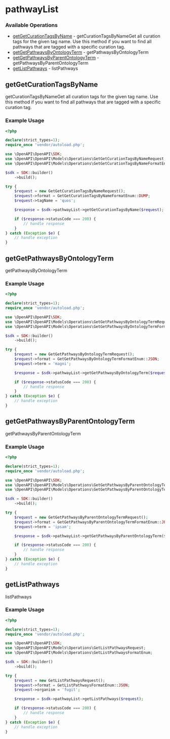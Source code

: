 # pathwayList

### Available Operations

* [getGetCurationTagsByName](#getgetcurationtagsbyname) - getCurationTagsByNameGet all curation tags for the given tag name. Use this method if you want to find all pathways that are tagged with a specific curation tag.
* [getGetPathwaysByOntologyTerm](#getgetpathwaysbyontologyterm) - getPathwaysByOntologyTerm
* [getGetPathwaysByParentOntologyTerm](#getgetpathwaysbyparentontologyterm) - getPathwaysByParentOntologyTerm
* [getListPathways](#getlistpathways) - listPathways

## getGetCurationTagsByName

getCurationTagsByNameGet all curation tags for the given tag name. Use this method if you want to find all pathways that are tagged with a specific curation tag.

### Example Usage

```php
<?php

declare(strict_types=1);
require_once 'vendor/autoload.php';

use \OpenAPI\OpenAPI\SDK;
use \OpenAPI\OpenAPI\Models\Operations\GetGetCurationTagsByNameRequest;
use \OpenAPI\OpenAPI\Models\Operations\GetGetCurationTagsByNameFormatEnum;

$sdk = SDK::builder()
    ->build();

try {
    $request = new GetGetCurationTagsByNameRequest();
    $request->format = GetGetCurationTagsByNameFormatEnum::DUMP;
    $request->tagName = 'quos';

    $response = $sdk->pathwayList->getGetCurationTagsByName($request);

    if ($response->statusCode === 200) {
        // handle response
    }
} catch (Exception $e) {
    // handle exception
}
```

## getGetPathwaysByOntologyTerm

getPathwaysByOntologyTerm

### Example Usage

```php
<?php

declare(strict_types=1);
require_once 'vendor/autoload.php';

use \OpenAPI\OpenAPI\SDK;
use \OpenAPI\OpenAPI\Models\Operations\GetGetPathwaysByOntologyTermRequest;
use \OpenAPI\OpenAPI\Models\Operations\GetGetPathwaysByOntologyTermFormatEnum;

$sdk = SDK::builder()
    ->build();

try {
    $request = new GetGetPathwaysByOntologyTermRequest();
    $request->format = GetGetPathwaysByOntologyTermFormatEnum::JSON;
    $request->term = 'magni';

    $response = $sdk->pathwayList->getGetPathwaysByOntologyTerm($request);

    if ($response->statusCode === 200) {
        // handle response
    }
} catch (Exception $e) {
    // handle exception
}
```

## getGetPathwaysByParentOntologyTerm

getPathwaysByParentOntologyTerm

### Example Usage

```php
<?php

declare(strict_types=1);
require_once 'vendor/autoload.php';

use \OpenAPI\OpenAPI\SDK;
use \OpenAPI\OpenAPI\Models\Operations\GetGetPathwaysByParentOntologyTermRequest;
use \OpenAPI\OpenAPI\Models\Operations\GetGetPathwaysByParentOntologyTermFormatEnum;

$sdk = SDK::builder()
    ->build();

try {
    $request = new GetGetPathwaysByParentOntologyTermRequest();
    $request->format = GetGetPathwaysByParentOntologyTermFormatEnum::JPG;
    $request->term = 'ipsam';

    $response = $sdk->pathwayList->getGetPathwaysByParentOntologyTerm($request);

    if ($response->statusCode === 200) {
        // handle response
    }
} catch (Exception $e) {
    // handle exception
}
```

## getListPathways

listPathways

### Example Usage

```php
<?php

declare(strict_types=1);
require_once 'vendor/autoload.php';

use \OpenAPI\OpenAPI\SDK;
use \OpenAPI\OpenAPI\Models\Operations\GetListPathwaysRequest;
use \OpenAPI\OpenAPI\Models\Operations\GetListPathwaysFormatEnum;

$sdk = SDK::builder()
    ->build();

try {
    $request = new GetListPathwaysRequest();
    $request->format = GetListPathwaysFormatEnum::JSON;
    $request->organism = 'fugit';

    $response = $sdk->pathwayList->getListPathways($request);

    if ($response->statusCode === 200) {
        // handle response
    }
} catch (Exception $e) {
    // handle exception
}
```

